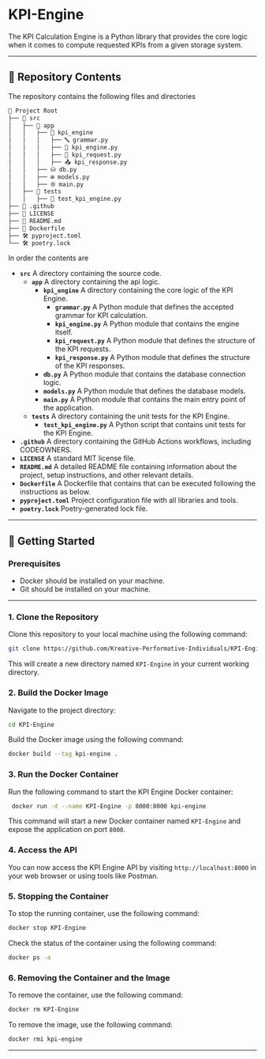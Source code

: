 # KPI-Engine

The KPI Calculation Engine is a Python library that provides the core logic when it comes to compute requested KPIs from a given storage system.

--- 

## 📁 Repository Contents

The repository contains the following files and directories
```bash
📂 Project Root
├── 📂 src
│   ├── 📂 app
│   │   ├── 📂 kpi_engine
│   │   │   ├── 🔤 grammar.py 
│   │   │   ├── 🤖 kpi_engine.py
│   │   │   ├── 📩 kpi_request.py
│   │   │   ├── 📤 kpi_response.py
│   │   ├── ⛁ db.py
│   │   ├── ⊞ models.py
│   │   ├── 🌐 main.py
│   ├── 📂 tests
│   │   ├── 🧪 test_kpi_engine.py
├── 🔄 .github
├── 📜 LICENSE
├── 📖 README.md
├── 🐳 Dockerfile
├── 🛠 pyproject.toml
└── 🛠 poetry.lock
```
In order the contents are
- **`src`**
   A directory containing the source code.
   - **`app`**
      A directory containing the api logic.
      - **`kpi_engine`**
         A directory containing the core logic of the KPI Engine.
         - **`grammar.py`**
            A Python module that defines the accepted grammar for KPI calculation.
         - **`kpi_engine.py`**
            A Python module that contains the engine itself.
         - **`kpi_request.py`**
            A Python module that defines the structure of the KPI requests.
         - **`kpi_response.py`**
            A Python module that defines the structure of the KPI responses.
      - **`db.py`**
         A Python module that contains the database connection logic.
      - **`models.py`**
         A Python module that defines the database models.
      - **`main.py`**
         A Python module that contains the main entry point of the application.
   - **`tests`**
      A directory containing the unit tests for the KPI Engine.
     - **`test_kpi_engine.py`**
         A Python script that contains unit tests for the KPI Engine.
- **`.github`**
   A directory containing the GitHub Actions workflows, including CODEOWNERS.
- **`LICENSE`**
   A standard MIT license file.
- **`README.md`**
   A detailed README file containing information about the project, setup instructions, and other relevant details.
- **`Dockerfile`**
   A Dockerfile that contains that can be executed following the instructions as below.
- **`pyproject.toml`**
   Project configuration file with all libraries and tools.
- **`poetry.lock`**
   Poetry-generated lock file.


---

## 🚀 Getting Started

### Prerequisites

- Docker should be installed on your machine.
- Git should be installed on your machine.

---

### 1. Clone the Repository

Clone this repository to your local machine using the following command:

```bash
git clone https://github.com/Kreative-Performative-Individuals/KPI-Engine.git
```

This will create a new directory named `KPI-Engine` in your current working directory.

### 2. Build the Docker Image

Navigate to the project directory:

```bash
cd KPI-Engine
```

Build the Docker image using the following command:

```bash
docker build --tag kpi-engine .
```

### 3. Run the Docker Container

Run the following command to start the KPI Engine Docker container:

```bash
 docker run -d --name KPI-Engine -p 8000:8000 kpi-engine 
```

This command will start a new Docker container named `KPI-Engine` and expose the application on port `8000`.

### 4. Access the API

You can now access the KPI Engine API by visiting `http://localhost:8000` in your web browser or using tools like Postman.

### 5. Stopping the Container

To stop the running container, use the following command:

```bash
docker stop KPI-Engine
```

Check the status of the container using the following command:

```bash
docker ps -a
```

### 6. Removing the Container and the Image

To remove the container, use the following command:

```bash
docker rm KPI-Engine
```

To remove the image, use the following command:

```bash
docker rmi kpi-engine
```

---